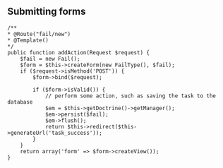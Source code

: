 ## Submitting forms

    /**
    * @Route("fail/new")
    * @Template()
    */
    public function addAction(Request $request) {
        $fail = new Fail();
        $form = $this->createForm(new FailType(), $fail);
        if ($request->isMethod('POST')) {
            $form->bind($request);
    
            if ($form->isValid()) {
                // perform some action, such as saving the task to the database
                $em = $this->getDoctrine()->getManager();
                $em->persist($fail);
                $em->flush();
                return $this->redirect($this->generateUrl('task_success'));
            }
        }  
        return array('form' => $form->createView());
    }
